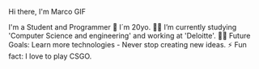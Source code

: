 Hi there, I'm Marco
GIF

I'm a Student and Programmer
👨‍ I´m 20yo.
👨‍💻 I’m currently studying 'Computer Science and engineering' and working at 'Deloitte'.
💪🏼 Future Goals: Learn more technologies - Never stop creating new ideas.
⚡ Fun fact: I love to play CSGO.
